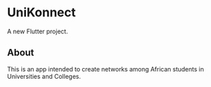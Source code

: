 # UniKonnect

A new Flutter project.

## About

This is an app intended to create networks among African students in Universities and Colleges.
